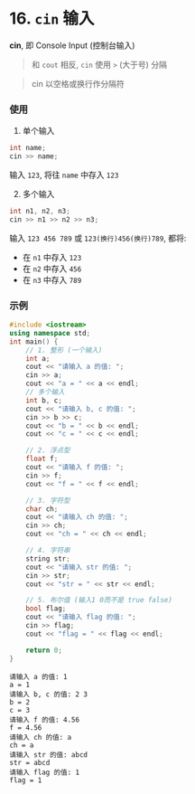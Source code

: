 # 16. `cin` 输入

**cin**, 即 Console Input (控制台输入)

> 和 `cout` 相反, `cin` 使用 `>` (大于号) 分隔

> cin 以空格或换行作分隔符

### 使用

1. 单个输入

```cpp
int name;
cin >> name;
```

输入 `123`, 将往 `name` 中存入 `123`

2. 多个输入

```cpp
int n1, n2, n3;
cin >> n1 >> n2 >> n3;
```

输入 `123 456 789` 或 `123(换行)456(换行)789`, 都将:
   - 在 `n1` 中存入 `123`
   - 在 `n2` 中存入 `456`
   - 在 `n3` 中存入 `789`

### 示例

```cpp
#include <iostream>
using namespace std;
int main() {
    // 1. 整形 (一个输入)
    int a;
    cout << "请输入 a 的值: ";
    cin >> a;
    cout << "a = " << a << endl;
    // 多个输入
    int b, c;
    cout << "请输入 b, c 的值: ";
    cin >> b >> c;
    cout << "b = " << b << endl;
    cout << "c = " << c << endl;

    // 2. 浮点型
    float f;
    cout << "请输入 f 的值: ";
    cin >> f;
    cout << "f = " << f << endl;

    // 3. 字符型
    char ch;
    cout << "请输入 ch 的值: ";
    cin >> ch;
    cout << "ch = " << ch << endl;

    // 4. 字符串
    string str;
    cout << "请输入 str 的值: ";
    cin >> str;
    cout << "str = " << str << endl;

    // 5. 布尔值 (输入1 0而不是 true false)
    bool flag;
    cout << "请输入 flag 的值: ";
    cin >> flag;
    cout << "flag = " << flag << endl;

    return 0;
}
```

```output
请输入 a 的值: 1
a = 1
请输入 b, c 的值: 2 3
b = 2
c = 3
请输入 f 的值: 4.56
f = 4.56
请输入 ch 的值: a
ch = a
请输入 str 的值: abcd
str = abcd
请输入 flag 的值: 1
flag = 1
```